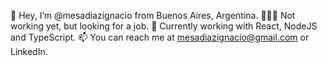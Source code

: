 👋   Hey, I’m @mesadiazignacio from Buenos Aires, Argentina.
👨🏻‍💻   Not working yet, but looking for a job.
🌱   Currently working with React, NodeJS and TypeScript.
📫   You can reach me at mesadiazignacio@gmail.com or LinkedIn.